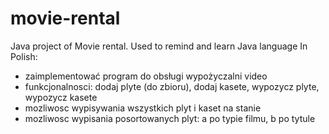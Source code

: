 # movie-rental
Java project of Movie rental. Used to remind and learn Java language
In Polish:
* zaimplementować program do obsługi wypożyczalni video
* funkcjonalnosci: dodaj plyte (do zbioru), dodaj kasete, wypozycz plyte, wypozycz kasete
* mozliwosc wypisywania wszystkich plyt i kaset na stanie
* mozliwosc wypisania posortowanych plyt: a po typie filmu, b po tytule

